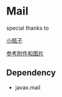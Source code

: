 # Mail

special thanks to 

[小瓶子](http://www.cnblogs.com/codeplus/archive/2011/10/30/2229391.html)

[参考附件和图片](http://haolloyin.blog.51cto.com/1177454/354137)

## Dependency

* javax.mail
